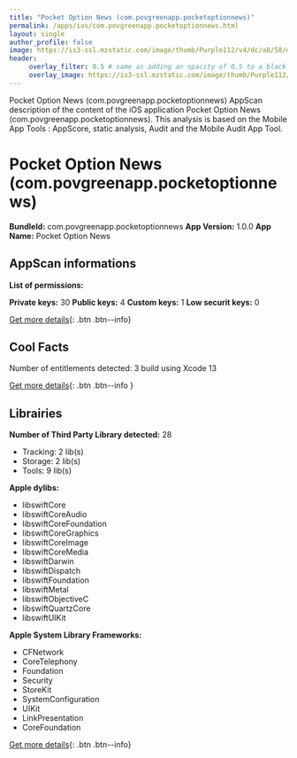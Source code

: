 ```yaml
---
title: "Pocket Option News (com.povgreenapp.pocketoptionnews)"
permalink: /apps/ios/com.povgreenapp.pocketoptionnews.html
layout: single
author_profile: false
image: https://is3-ssl.mzstatic.com/image/thumb/Purple112/v4/dc/a8/58/dca858ec-48f8-f0e5-fd6e-2dbd36cdb815/AppIcon-0-0-1x_U007emarketing-0-0-0-7-0-0-sRGB-0-0-0-GLES2_U002c0-512MB-85-220-0-0.png/512x512bb.jpg
header: 
     overlay_filter: 0.5 # same as adding an opacity of 0.5 to a black background
     overlay_image: https://is3-ssl.mzstatic.com/image/thumb/Purple112/v4/dc/a8/58/dca858ec-48f8-f0e5-fd6e-2dbd36cdb815/AppIcon-0-0-1x_U007emarketing-0-0-0-7-0-0-sRGB-0-0-0-GLES2_U002c0-512MB-85-220-0-0.png/512x512bb.jpg
---
```

Pocket Option News (com.povgreenapp.pocketoptionnews) AppScan description of the content of the iOS application Pocket Option News (com.povgreenapp.pocketoptionnews). This analysis is based on the Mobile App Tools : AppScore, static analysis, Audit and the Mobile Audit App Tool.

# Pocket Option News (com.povgreenapp.pocketoptionnews)

**BundleId:** com.povgreenapp.pocketoptionnews
**App Version:** 1.0.0
**App Name:** Pocket Option News


## AppScan informations 

**List of permissions:** 
  
  
**Private keys:** 30
**Public keys:** 4
**Custom keys:** 1
**Low securit keys:** 0
  
[Get more details](/pricing.html){: .btn .btn--info}

## Cool Facts

Number of entitlements detected: 3
build using Xcode 13
  
[Get more details](/pricing.html){: .btn .btn--info }

## Librairies 
**Number of Third Party Library detected:** 28
- Tracking: 2 lib(s)
- Storage: 2 lib(s)
- Tools: 9 lib(s)


**Apple dylibs:**
- libswiftCore
- libswiftCoreAudio
- libswiftCoreFoundation
- libswiftCoreGraphics
- libswiftCoreImage
- libswiftCoreMedia
- libswiftDarwin
- libswiftDispatch
- libswiftFoundation
- libswiftMetal
- libswiftObjectiveC
- libswiftQuartzCore
- libswiftUIKit


**Apple System Library Frameworks:**
- CFNetwork
- CoreTelephony
- Foundation
- Security
- StoreKit
- SystemConfiguration
- UIKit
- LinkPresentation
- CoreFoundation


  
[Get more details](/pricing.html){: .btn .btn--info}

